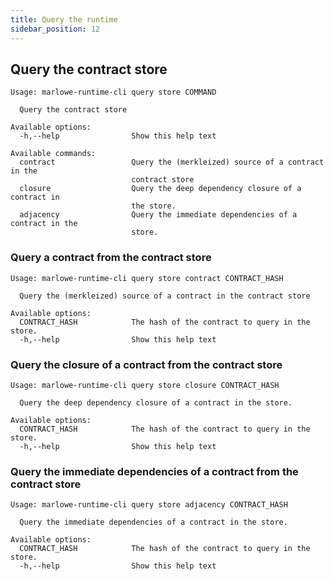 ```yaml
---
title: Query the runtime
sidebar_position: 12
---
```


## Query the contract store

```console
Usage: marlowe-runtime-cli query store COMMAND

  Query the contract store

Available options:
  -h,--help                Show this help text

Available commands:
  contract                 Query the (merkleized) source of a contract in the
                           contract store
  closure                  Query the deep dependency closure of a contract in
                           the store.
  adjacency                Query the immediate dependencies of a contract in the
                           store.
```

### Query a contract from the contract store

```console
Usage: marlowe-runtime-cli query store contract CONTRACT_HASH

  Query the (merkleized) source of a contract in the contract store

Available options:
  CONTRACT_HASH            The hash of the contract to query in the store.
  -h,--help                Show this help text
```

### Query the closure of a contract from the contract store

```console
Usage: marlowe-runtime-cli query store closure CONTRACT_HASH

  Query the deep dependency closure of a contract in the store.

Available options:
  CONTRACT_HASH            The hash of the contract to query in the store.
  -h,--help                Show this help text
```

### Query the immediate dependencies of a contract from the contract store

```console
Usage: marlowe-runtime-cli query store adjacency CONTRACT_HASH

  Query the immediate dependencies of a contract in the store.

Available options:
  CONTRACT_HASH            The hash of the contract to query in the store.
  -h,--help                Show this help text
```
